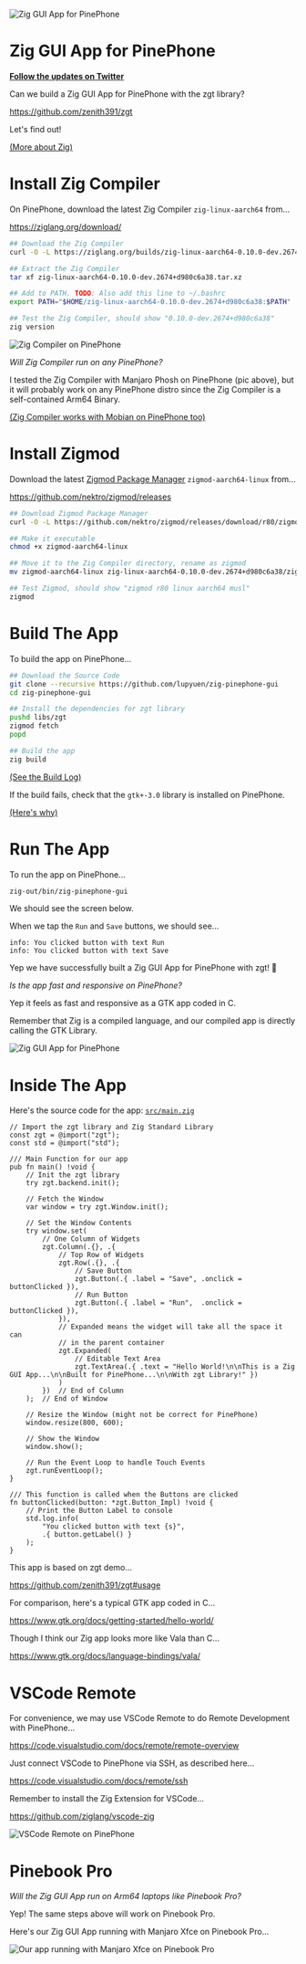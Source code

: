 ![Zig GUI App for PinePhone](https://lupyuen.github.io/images/PXL_20220622_061922131~2.jpg)

# Zig GUI App for PinePhone

[__Follow the updates on Twitter__](https://twitter.com/MisterTechBlog/status/1539782929114484736)

Can we build a Zig GUI App for PinePhone with the zgt library?

https://github.com/zenith391/zgt

Let's find out!

[(More about Zig)](https://ziglang.org)

# Install Zig Compiler

On PinePhone, download the latest Zig Compiler `zig-linux-aarch64` from...

https://ziglang.org/download/

```bash
## Download the Zig Compiler
curl -O -L https://ziglang.org/builds/zig-linux-aarch64-0.10.0-dev.2674+d980c6a38.tar.xz

## Extract the Zig Compiler
tar xf zig-linux-aarch64-0.10.0-dev.2674+d980c6a38.tar.xz

## Add to PATH. TODO: Also add this line to ~/.bashrc
export PATH="$HOME/zig-linux-aarch64-0.10.0-dev.2674+d980c6a38:$PATH"

## Test the Zig Compiler, should show "0.10.0-dev.2674+d980c6a38"
zig version
```

![Zig Compiler on PinePhone](https://lupyuen.github.io/images/GridArt_20220622_102635788~2.jpg)

_Will Zig Compiler run on any PinePhone?_

I tested the Zig Compiler with Manjaro Phosh on PinePhone (pic above), but it will probably work on any PinePhone distro since the Zig Compiler is a self-contained Arm64 Binary.

[(Zig Compiler works with Mobian on PinePhone too)](https://twitter.com/techneo/status/1539510460726509568)

# Install Zigmod

Download the latest [Zigmod Package Manager](https://nektro.github.io/zigmod/) `zigmod-aarch64-linux` from...

https://github.com/nektro/zigmod/releases

```bash
## Download Zigmod Package Manager
curl -O -L https://github.com/nektro/zigmod/releases/download/r80/zigmod-aarch64-linux

## Make it executable
chmod +x zigmod-aarch64-linux 

## Move it to the Zig Compiler directory, rename as zigmod
mv zigmod-aarch64-linux zig-linux-aarch64-0.10.0-dev.2674+d980c6a38/zigmod

## Test Zigmod, should show "zigmod r80 linux aarch64 musl"
zigmod
```

# Build The App

To build the app on PinePhone...

```bash
## Download the Source Code
git clone --recursive https://github.com/lupyuen/zig-pinephone-gui
cd zig-pinephone-gui

## Install the dependencies for zgt library
pushd libs/zgt
zigmod fetch
popd

## Build the app
zig build
```

[(See the Build Log)](https://gist.github.com/lupyuen/a44bc3faaf6d674d2b227aeb992ccfb8)

If the build fails, check that the `gtk+-3.0` library is installed on PinePhone.

[(Here's why)](https://github.com/zenith391/zgt/blob/master/build.zig#L9-L13)

# Run The App

To run the app on PinePhone...

```bash
zig-out/bin/zig-pinephone-gui
```

We should see the screen below.

When we tap the `Run` and `Save` buttons, we should see...

```text
info: You clicked button with text Run
info: You clicked button with text Save
```

Yep we have successfully built a Zig GUI App for PinePhone with zgt! 🎉

_Is the app fast and responsive on PinePhone?_

Yep it feels as fast and responsive as a GTK app coded in C.

Remember that Zig is a compiled language, and our compiled app is directly calling the GTK Library.

![Zig GUI App for PinePhone](https://lupyuen.github.io/images/PXL_20220622_061922131~2.jpg)

# Inside The App

Here's the source code for the app: [`src/main.zig`](src/main.zig)

```zig
// Import the zgt library and Zig Standard Library
const zgt = @import("zgt");
const std = @import("std");

/// Main Function for our app
pub fn main() !void {
    // Init the zgt library
    try zgt.backend.init();

    // Fetch the Window
    var window = try zgt.Window.init();

    // Set the Window Contents
    try window.set(
        // One Column of Widgets
        zgt.Column(.{}, .{
            // Top Row of Widgets
            zgt.Row(.{}, .{
                // Save Button
                zgt.Button(.{ .label = "Save", .onclick = buttonClicked }),
                // Run Button
                zgt.Button(.{ .label = "Run",  .onclick = buttonClicked }),
            }),
            // Expanded means the widget will take all the space it can
            // in the parent container
            zgt.Expanded(
                // Editable Text Area
                zgt.TextArea(.{ .text = "Hello World!\n\nThis is a Zig GUI App...\n\nBuilt for PinePhone...\n\nWith zgt Library!" })
            )
        })  // End of Column
    );  // End of Window

    // Resize the Window (might not be correct for PinePhone)
    window.resize(800, 600);

    // Show the Window
    window.show();

    // Run the Event Loop to handle Touch Events
    zgt.runEventLoop();
}

/// This function is called when the Buttons are clicked
fn buttonClicked(button: *zgt.Button_Impl) !void {
    // Print the Button Label to console
    std.log.info(
        "You clicked button with text {s}",
        .{ button.getLabel() }
    );
}
```

This app is based on zgt demo...

https://github.com/zenith391/zgt#usage

For comparison, here's a typical GTK app coded in C...

https://www.gtk.org/docs/getting-started/hello-world/

Though I think our Zig app looks more like Vala than C...

https://www.gtk.org/docs/language-bindings/vala/

# VSCode Remote

For convenience, we may use VSCode Remote to do Remote Development with PinePhone...

https://code.visualstudio.com/docs/remote/remote-overview

Just connect VSCode to PinePhone via SSH, as described here...

https://code.visualstudio.com/docs/remote/ssh

Remember to install the Zig Extension for VSCode...

https://github.com/ziglang/vscode-zig

![VSCode Remote on PinePhone](https://lupyuen.github.io/images/Screenshot%202022-06-22%20at%209.49.10%20AM~2.png)

# Pinebook Pro

_Will the Zig GUI App run on Arm64 laptops like Pinebook Pro?_

Yep! The same steps above will work on Pinebook Pro.

Here's our Zig GUI App running with Manjaro Xfce on Pinebook Pro...

![Our app running with Manjaro Xfce on Pinebook Pro](https://lupyuen.github.io/images/Screenshot_2022-06-22_18-13-31_061534.png)
